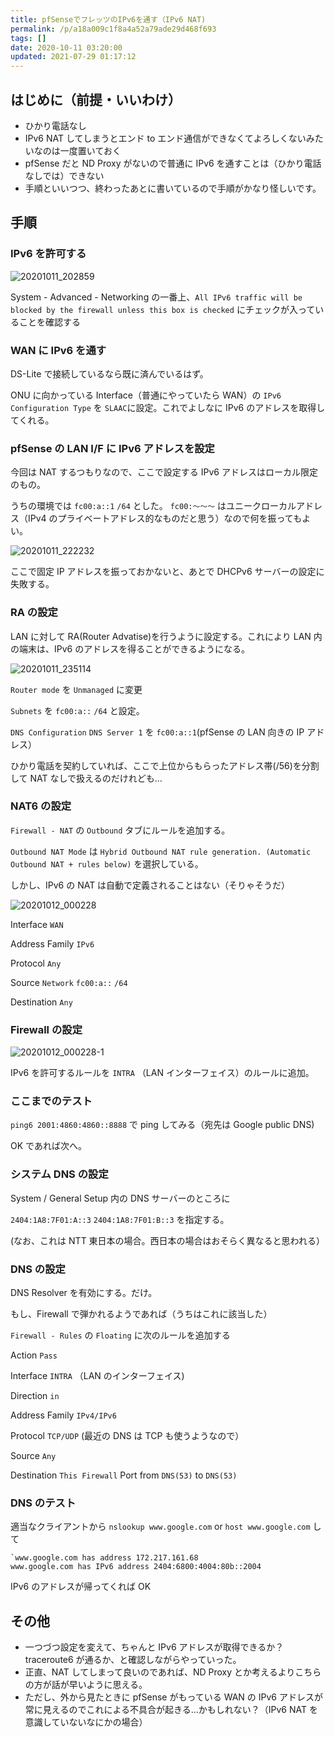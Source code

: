 ```yaml
---
title: pfSenseでフレッツのIPv6を通す（IPv6 NAT)
permalink: /p/a18a009c1f8a4a52a79ade29d468f693
tags: []
date: 2020-10-11 03:20:00
updated: 2021-07-29 01:17:12
---
```


## はじめに（前提・いいわけ）

- ひかり電話なし
- IPv6 NAT してしまうとエンド to エンド通信ができなくてよろしくないみたいなのは一度置いておく
- pfSense だと ND Proxy がないので普通に IPv6 を通すことは（ひかり電話なしでは）できない
- 手順といいつつ、終わったあとに書いているので手順がかなり怪しいです。

## 手順

### IPv6 を許可する

<img src="/images/2020/10/20201011_202859.png" alt="20201011_202859" loading="lazy">

System - Advanced - Networking の一番上、`All IPv6 traffic will be blocked by the firewall unless this box is checked` にチェックが入っていることを確認する

### WAN に IPv6 を通す

DS-Lite で接続しているなら既に済んでいるはず。

ONU に向かっている Interface（普通にやっていたら WAN）の `IPv6 Configuration Type` を `SLAAC`に設定。これでよしなに IPv6 のアドレスを取得してくれる。

### pfSense の LAN I/F に IPv6 アドレスを設定

今回は NAT するつもりなので、ここで設定する IPv6 アドレスはローカル限定のもの。

うちの環境では `fc00:a::1` `/64` とした。 `fc00:〜〜〜` はユニークローカルアドレス（IPv4 のプライベートアドレス的なものだと思う）なので何を振ってもよい。

<img src="/images/2020/10/20201011_222232.png" alt="20201011_222232" loading="lazy">

ここで固定 IP アドレスを振っておかないと、あとで DHCPv6 サーバーの設定に失敗する。

### RA の設定

LAN に対して RA(Router Advatise)を行うように設定する。これにより LAN 内の端末は、IPv6 のアドレスを得ることができるようになる。

<img src="/images/2020/10/20201011_235114.png" alt="20201011_235114" loading="lazy">

`Router mode` を `Unmanaged` に変更

`Subnets` を `fc00:a::` `/64` と設定。

`DNS Configuration` `DNS Server 1` を `fc00:a::1`(pfSense の LAN 向きの IP アドレス）

ひかり電話を契約していれば、ここで上位からもらったアドレス帯(/56)を分割して NAT なしで扱えるのだけれども…

### NAT6 の設定

`Firewall - NAT` の `Outbound` タブにルールを追加する。

`Outbound NAT Mode` は `Hybrid Outbound NAT rule generation. (Automatic Outbound NAT + rules below)` を選択している。

しかし、IPv6 の NAT は自動で定義されることはない（そりゃそうだ）

<img src="/images/2020/10/20201012_000228.png" alt="20201012_000228" loading="lazy">

Interface `WAN`

Address Family `IPv6`

Protocol `Any`

Source `Network` `fc00:a::` `/64`

Destination `Any`

### Firewall の設定

<img src="/images/2020/10/20201012_000228-1.png" alt="20201012_000228-1" loading="lazy">

IPv6 を許可するルールを `INTRA` （LAN インターフェイス）のルールに追加。

### ここまでのテスト

`ping6 2001:4860:4860::8888` で ping してみる（宛先は Google public DNS)

OK であれば次へ。

### システム DNS の設定

System / General Setup 内の DNS サーバーのところに

`2404:1A8:7F01:A::3` `2404:1A8:7F01:B::3` を指定する。

(なお、これは NTT 東日本の場合。西日本の場合はおそらく異なると思われる）

### DNS の設定

DNS Resolver を有効にする。だけ。

もし、Firewall で弾かれるようであれば（うちはこれに該当した）

`Firewall - Rules` の `Floating` に次のルールを追加する

Action `Pass`

Interface `INTRA` （LAN のインターフェイス)

Direction `in`

Address Family `IPv4/IPv6`

Protocol `TCP/UDP` (最近の DNS は TCP も使うようなので）

Source `Any`

Destination `This Firewall` Port from `DNS(53)` to `DNS(53)`

### DNS のテスト

適当なクライアントから `nslookup www.google.com` or `host www.google.com` して

```
`www.google.com has address 172.217.161.68
www.google.com has IPv6 address 2404:6800:4004:80b::2004
```

IPv6 のアドレスが帰ってくれば OK

## その他

- 一つづつ設定を変えて、ちゃんと IPv6 アドレスが取得できるか？ traceroute6 が通るか、と確認しながらやっていった。
- 正直、NAT してしまって良いのであれば、ND Proxy とか考えるよりこちらの方が話が早いように思える。
- ただし、外から見たときに pfSense がもっている WAN の IPv6 アドレスが常に見えるのでこれによる不具合が起きる…かもしれない？（IPv6 NAT を意識していないなにかの場合）
